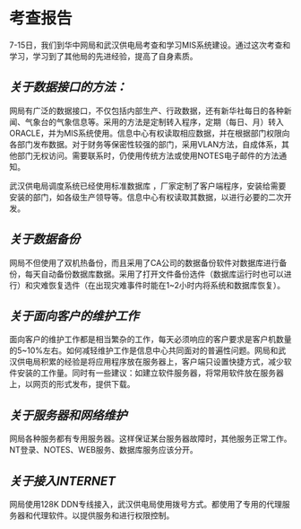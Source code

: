 # 考查报告

7-15日，我们到华中网局和武汉供电局考查和学习MIS系统建设。通过这次考查和学习，学习到了其他局的先进经验，提高了自身素质。

## *关于数据接口的方法：*

网局有广泛的数据接口，不仅包括内部生产、行政数据，还有新华社每日的各种新闻、气象台的气象信息等。采用的方法是定制转入程序，定期（每日、月）转入ORACLE，并为MIS系统使用。信息中心有权读取相应数据，并在根据部门权限向各部门发布数据。对于财务等保密性较强的部门，采用VLAN方法，自成体系，其他部门无权访问。需要联系时，仍使用传统方法或使用NOTES电子邮件的方法通知。

武汉供电局调度系统已经使用标准数据库 ，厂家定制了客户端程序，安装给需要安装的部门，如各级生产领导等。信息中心有权读取其数据，以进行必要的二次开发。

## *关于数据备份*
网局不但使用了双机热备份，而且采用了CA公司的数据备份软件对数据库进行备份，每天自动备份数据库数据。采用了打开文件备份选件（数据库运行时也可以进行）和灾难恢复选件（在出现灾难事件时能在1~2小时内将系统和数据库恢复）。

## *关于面向客户的维护工作*
面向客户的维护工作都是相当繁杂的工作，每天必须响应的客户要求是客户机数量的5~10%左右。如何减轻维护工作是信息中心共同面对的普遍性问题。网局和武汉供电局积累的经验是将应用程序放在服务器上，客户端只设置快捷方式，减少软件安装的工作量。同时有一些建议：如建立软件服务器，将常用软件放在服务器上，以网页的形式发布，提供下载。

## *关于服务器和网络维护*

网局各种服务都有专用服务器。这样保证某台服务器故障时，其他服务正常工作。NT登录、NOTES、WEB服务、数据库服务应该分开。

## *关于接入INTERNET*

网局使用128K DDN专线接入，武汉供电局使用拨号方式。都使用了专用的代理服务器和代理软件。以提供服务和进行权限控制。

